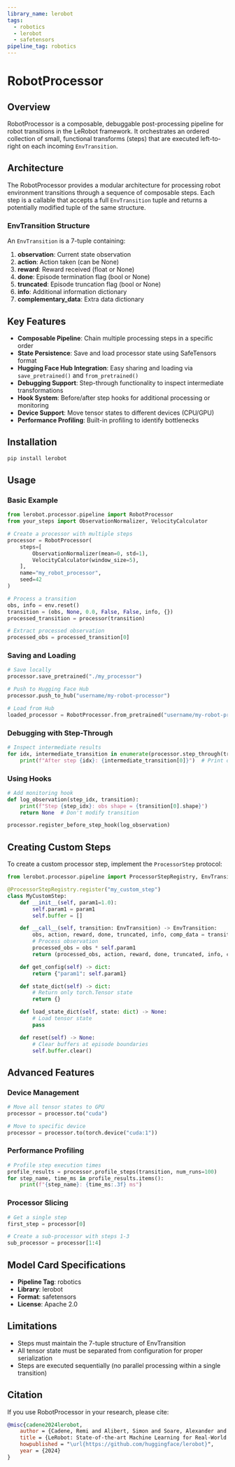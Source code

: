 ```yaml
---
library_name: lerobot
tags:
  - robotics
  - lerobot
  - safetensors
pipeline_tag: robotics
---
```


# RobotProcessor

## Overview

RobotProcessor is a composable, debuggable post-processing pipeline for robot transitions in the LeRobot framework. It orchestrates an ordered collection of small, functional transforms (steps) that are executed left-to-right on each incoming `EnvTransition`.

## Architecture

The RobotProcessor provides a modular architecture for processing robot environment transitions through a sequence of composable steps. Each step is a callable that accepts a full `EnvTransition` tuple and returns a potentially modified tuple of the same structure.

### EnvTransition Structure

An `EnvTransition` is a 7-tuple containing:

1. **observation**: Current state observation
2. **action**: Action taken (can be None)
3. **reward**: Reward received (float or None)
4. **done**: Episode termination flag (bool or None)
5. **truncated**: Episode truncation flag (bool or None)
6. **info**: Additional information dictionary
7. **complementary_data**: Extra data dictionary

## Key Features

- **Composable Pipeline**: Chain multiple processing steps in a specific order
- **State Persistence**: Save and load processor state using SafeTensors format
- **Hugging Face Hub Integration**: Easy sharing and loading via `save_pretrained()` and `from_pretrained()`
- **Debugging Support**: Step-through functionality to inspect intermediate transformations
- **Hook System**: Before/after step hooks for additional processing or monitoring
- **Device Support**: Move tensor states to different devices (CPU/GPU)
- **Performance Profiling**: Built-in profiling to identify bottlenecks

## Installation

```bash
pip install lerobot
```

## Usage

### Basic Example

```python
from lerobot.processor.pipeline import RobotProcessor
from your_steps import ObservationNormalizer, VelocityCalculator

# Create a processor with multiple steps
processor = RobotProcessor(
    steps=[
        ObservationNormalizer(mean=0, std=1),
        VelocityCalculator(window_size=5),
    ],
    name="my_robot_processor",
    seed=42
)

# Process a transition
obs, info = env.reset()
transition = (obs, None, 0.0, False, False, info, {})
processed_transition = processor(transition)

# Extract processed observation
processed_obs = processed_transition[0]
```

### Saving and Loading

```python
# Save locally
processor.save_pretrained("./my_processor")

# Push to Hugging Face Hub
processor.push_to_hub("username/my-robot-processor")

# Load from Hub
loaded_processor = RobotProcessor.from_pretrained("username/my-robot-processor")
```

### Debugging with Step-Through

```python
# Inspect intermediate results
for idx, intermediate_transition in enumerate(processor.step_through(transition)):
    print(f"After step {idx}: {intermediate_transition[0]}")  # Print observation
```

### Using Hooks

```python
# Add monitoring hook
def log_observation(step_idx, transition):
    print(f"Step {step_idx}: obs shape = {transition[0].shape}")
    return None  # Don't modify transition

processor.register_before_step_hook(log_observation)
```

## Creating Custom Steps

To create a custom processor step, implement the `ProcessorStep` protocol:

```python
from lerobot.processor.pipeline import ProcessorStepRegistry, EnvTransition

@ProcessorStepRegistry.register("my_custom_step")
class MyCustomStep:
    def __init__(self, param1=1.0):
        self.param1 = param1
        self.buffer = []

    def __call__(self, transition: EnvTransition) -> EnvTransition:
        obs, action, reward, done, truncated, info, comp_data = transition
        # Process observation
        processed_obs = obs * self.param1
        return (processed_obs, action, reward, done, truncated, info, comp_data)

    def get_config(self) -> dict:
        return {"param1": self.param1}

    def state_dict(self) -> dict:
        # Return only torch.Tensor state
        return {}

    def load_state_dict(self, state: dict) -> None:
        # Load tensor state
        pass

    def reset(self) -> None:
        # Clear buffers at episode boundaries
        self.buffer.clear()
```

## Advanced Features

### Device Management

```python
# Move all tensor states to GPU
processor = processor.to("cuda")

# Move to specific device
processor = processor.to(torch.device("cuda:1"))
```

### Performance Profiling

```python
# Profile step execution times
profile_results = processor.profile_steps(transition, num_runs=100)
for step_name, time_ms in profile_results.items():
    print(f"{step_name}: {time_ms:.3f} ms")
```

### Processor Slicing

```python
# Get a single step
first_step = processor[0]

# Create a sub-processor with steps 1-3
sub_processor = processor[1:4]
```

## Model Card Specifications

- **Pipeline Tag**: robotics
- **Library**: lerobot
- **Format**: safetensors
- **License**: Apache 2.0

## Limitations

- Steps must maintain the 7-tuple structure of EnvTransition
- All tensor state must be separated from configuration for proper serialization
- Steps are executed sequentially (no parallel processing within a single transition)

## Citation

If you use RobotProcessor in your research, please cite:

```bibtex
@misc{cadene2024lerobot,
    author = {Cadene, Remi and Alibert, Simon and Soare, Alexander and Gallouedec, Quentin and Zouitine, Adil and Palma, Steven and Kooijmans, Pepijn and Aractingi, Michel and Shukor, Mustafa and Aubakirova, Dana and Russi, Martino and Capuano, Francesco and Pascale, Caroline and Choghari, Jade and Moss, Jess and Wolf, Thomas},
    title = {LeRobot: State-of-the-art Machine Learning for Real-World Robotics in Pytorch},
    howpublished = "\url{https://github.com/huggingface/lerobot}",
    year = {2024}
}
```
